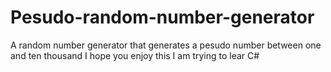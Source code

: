 # Pesudo-random-number-generator
A random number generator that generates a pesudo number between one and ten thousand
I hope you enjoy this I am trying to lear C#
